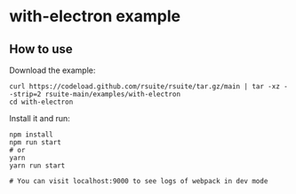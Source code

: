 # with-electron example

## How to use

Download the example:

```
curl https://codeload.github.com/rsuite/rsuite/tar.gz/main | tar -xz --strip=2 rsuite-main/examples/with-electron
cd with-electron
```

Install it and run:

```
npm install
npm run start
# or
yarn
yarn run start

# You can visit localhost:9000 to see logs of webpack in dev mode
```
